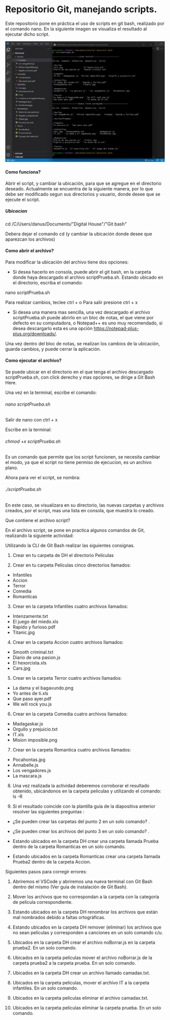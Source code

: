 # Repositorio Git, manejando scripts.

Este repositorio pone en práctica el uso de scripts en git bash, realizado por el comando nano. En la siguiente imagen se visualiza el resultado al ejecutar dicho script.

[![Imagen resultado Script](https://github.com/Danielalvz/Mochila_Lozano_Daniela/blob/main/Entrega1/Peliculas/peliculas.jpg?raw=true "Imagen resultado Script")](http://https://github.com/Danielalvz/Mochila_Lozano_Daniela/blob/main/Entrega1/Peliculas/peliculas.jpg?raw=true "Imagen resultado Script")

#### Como funciona?

Abrir el script, y cambiar la ubicación, para que se agregue en el directorio deseado.
Actualmente se encuentra de la siguiente manera, por lo que debe ser modificado segun sus directorios y usuario, donde desee que se ejecute el script.

##### Ubicacion
cd /C/Users/danus/Documents/"Digital House"/"Git bash"

Debera dejar el comando cd (y cambiar la ubicación donde desee que aparezcan los archivos)

#### Como abrir el archivo?

Para modificar la ubicación del archivo tiene dos opciones:

- Si desea hacerlo en consola, puede abrir el git bash, en la carpeta donde haya descargado el archivo scriptPrueba.sh. Estando ubicado en el directorio, escriba el comando:

nano scriptPrueba.sh

Para realizar cambios, teclee ctrl + o
Para salir presione ctrl + x

- Si desea una manera mas sencilla, una vez descargado el archivo scriptPrueba.sh puede abrirlo en un bloc de notas, el que viene por defecto en su computadora, o Notepad++ es uno muy recomendado, si desea descargarlo esta es una opción https://notepad-plus-plus.org/downloads/.

Una vez dentro del bloc de notas, se realizan los cambios de la ubicación, guarda cambios, y puede cerrar la aplicación.

#### Como ejecutar el archivo?

Se puede ubicar en el directorio en el que tenga el archivo descargado scriptPrueba.sh, con click derecho y mas opciones, se dirige a Git Bash Here.

Una vez en la terminal, escribe el comando:
###### nano scriptPrueba.sh
Salir de nano con ctrl + x

Escribe en la terminal: 
###### chmod +x scriptPrueba.sh
Es un comando que permite que los script funcionen, se necesita cambiar el modo, ya que el script no tiene permiso de ejecucion, es un archivo plano.

Ahora para ver el script, se nombra:
###### ./scriptPrueba.sh

En este caso, se visualizara en su directorio, las nuevas carpetas y archivos creados, por el script, mas una lista en consola, que muestra lo creado.

Que contiene el archivo script?

En el archivo script, se pone en practica algunos comandos de Git, realizando la siguiente actividad:

Utilizando la CLI de Git Bash realizar las siguientes consignas.

1) Crear en tu carpeta de DH el directorio Películas

2) Crear en tu carpeta Peliculas cinco directorios llamados:

- Infantiles 
- Accion 
- Terror 
- Comedia
- Romanticas

3) Crear en la carpeta Infantiles cuatro archivos llamados:

- Intenzamente.txt 
- El juego del miedo.xls
- Rapido y furioso.pdf
- Titanic.jpg

4) Crear en la carpeta Accion cuatro archivos llamados:

- Smooth criminal.txt
- Diario de una pasion.js
- El hexorcista.xls 
- Cars.jpg

5) Crear en la carpeta Terror cuatro archivos llamados:

- La dama y el bagavundo.png
- Yo antes de ti.xls
- Que paso ayer.pdf 
- We will rock you.js

6) Crear en la carpeta Comedia cuatro archivos llamados:

- Madagaskar.js
- Orgullo y prejuicio.txt 
- IT.xls
- Mision imposible.png

7)  Crear en la carpeta Romantica cuatro archivos llamados:

- Pocahontas.jpg
- Annabelle.js
- Los vengadores.js
- La mascara.js

8) Una vez realizada la actividad deberemos corroborar el resultado obtenido, ubicándonos en la carpeta peliculas y utilizando el comando: ls -R

9) Si el resultado coincide con la plantilla guía de la diapositiva anterior resolver las siguientes preguntas :

- ¿Se pueden crear las carpetas del punto 2 en un solo comando? .

- ¿Se pueden crear los archivos del punto 3 en un solo comando? .

- Estando ubicados en la carpeta DH crear una carpeta llamada Prueba dentro de la carpeta Romanticas en un solo comando. 

- Estando ubicados en la carpeta Romanticas crear una carpeta llamada Prueba2 dentro de la carpeta Accion.

Siguientes pasos para corregir errores:

1. Abriremos el VSCode y abriremos una nueva terminal con Git Bash dentro del mismo (Ver guía de instalación de Git Bash).

2. Mover los archivos que no correspondan a la carpeta con la categoría de película correspondiente. 

3. Estando ubicados en la carpeta DH renombrar los archivos que están mal nombrados debido a faltas ortográficas.

4. Estando ubicados en la carpeta DH remover (eliminar) los archivos que no sean peliculas y corresponden a canciones en un solo comando c/u. 

5. Ubicados en la carpeta DH crear el archivo noBorrar.js en la carpeta prueba2. En un solo comando.

6. Ubicados en la carpeta peliculas mover el archivo noBorrar.js de la carpeta prueba2 a la carpeta prueba. En un solo comando.

7. Ubicados en la carpeta DH crear un archivo llamado camadax.txt.

8. Ubicados en la carpeta peliculas, mover el archivo IT a la carpeta infantiles. En un solo comando.

9. Ubicados en la carpeta peliculas eliminar el archivo camadax.txt.

10. Ubicados en la carpeta peliculas eliminar la carpeta prueba. En un solo comando.

